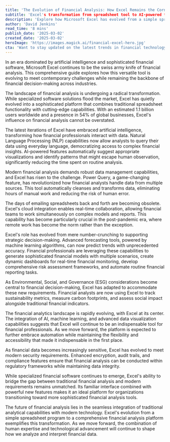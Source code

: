 ```yaml
---
title: 'The Evolution of Financial Analysis: How Excel Remains the Cornerstone of Modern Finance'
subtitle: 'Excel's transformation from spreadsheet tool to AI-powered financial analysis platform'
description: 'Explore how Microsoft Excel has evolved from a simple spreadsheet tool to become an AI-powered platform transforming financial analysis. With 1.1 billion users worldwide, Excel continues to adapt to modern challenges while remaining the cornerstone of financial decision-making.'
author: 'David Jenkins'
read_time: '8 mins'
publish_date: '2025-03-02'
created_date: '2025-03-02'
heroImage: 'https://images.magick.ai/financial-excel-hero.jpg'
cta: 'Want to stay updated on the latest trends in financial technology and analysis? Follow us on LinkedIn for expert insights, best practices, and breaking news about the evolving world of financial analytics.'
---
```


In an era dominated by artificial intelligence and sophisticated financial software, Microsoft Excel continues to be the swiss army knife of financial analysis. This comprehensive guide explores how this versatile tool is evolving to meet contemporary challenges while remaining the backbone of financial decision-making across industries.

The landscape of financial analysis is undergoing a radical transformation. While specialized software solutions flood the market, Excel has quietly evolved into a sophisticated platform that combines traditional spreadsheet functionality with cutting-edge capabilities. With an estimated 1.1 billion users worldwide and a presence in 54% of global businesses, Excel's influence on financial analysis cannot be overstated.

The latest iterations of Excel have embraced artificial intelligence, transforming how financial professionals interact with data. Natural Language Processing (NLP) capabilities now allow analysts to query their data using everyday language, democratizing access to complex financial insights. AI-powered features automatically suggest appropriate visualizations and identify patterns that might escape human observation, significantly reducing the time spent on routine analysis.

Modern financial analysis demands robust data management capabilities, and Excel has risen to the challenge. Power Query, a game-changing feature, has revolutionized how financial analysts handle data from multiple sources. This tool automatically cleanses and transforms data, eliminating hours of manual work and reducing the risk of human error.

The days of emailing spreadsheets back and forth are becoming obsolete. Excel's cloud integration enables real-time collaboration, allowing financial teams to work simultaneously on complex models and reports. This capability has become particularly crucial in the post-pandemic era, where remote work has become the norm rather than the exception.

Excel's role has evolved from mere number-crunching to supporting strategic decision-making. Advanced forecasting tools, powered by machine learning algorithms, can now predict trends with unprecedented accuracy. Financial professionals are leveraging these capabilities to generate sophisticated financial models with multiple scenarios, create dynamic dashboards for real-time financial monitoring, develop comprehensive risk assessment frameworks, and automate routine financial reporting tasks.

As Environmental, Social, and Governance (ESG) considerations become central to financial decision-making, Excel has adapted to accommodate these new requirements. Financial analysts are now using Excel to track sustainability metrics, measure carbon footprints, and assess social impact alongside traditional financial indicators.

The financial analytics landscape is rapidly evolving, with Excel at its center. The integration of AI, machine learning, and advanced data visualization capabilities suggests that Excel will continue to be an indispensable tool for financial professionals. As we move forward, the platform is expected to further embrace automation while maintaining the flexibility and accessibility that made it indispensable in the first place.

As financial data becomes increasingly sensitive, Excel has evolved to meet modern security requirements. Enhanced encryption, audit trails, and compliance features ensure that financial analysis can be conducted within regulatory frameworks while maintaining data integrity.

While specialized financial software continues to emerge, Excel's ability to bridge the gap between traditional financial analysis and modern requirements remains unmatched. Its familiar interface combined with powerful new features makes it an ideal platform for organizations transitioning toward more sophisticated financial analysis tools.

The future of financial analysis lies in the seamless integration of traditional analytical capabilities with modern technology. Excel's evolution from a simple spreadsheet program to a comprehensive financial analysis platform exemplifies this transformation. As we move forward, the combination of human expertise and technological advancement will continue to shape how we analyze and interpret financial data.